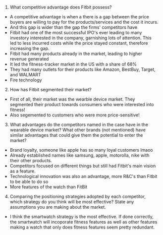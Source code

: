 1. What competitive advantage does Fitbit possess? 

- A competitive advantage is when a there is a gap between the price buyers are willing to pay for the products/services and the cost it incurs.
- And this gap is wider than the gap the firms' competitors have
- Fitbit had one of the most successful IPO's ever leading to many investory interested in the company, garnishing lots of attention. This led to less incurred costs while the price stayed constant, therefore increasing the gap. 
- Fitbit had many products already in the market, leading to higher revenue generated
- It led the fitness-tracker market in the US with a share of 68%
- They had many outlets for their products like Amazon, BestBuy, Target, and WALMART
- Fire technology


 
2. How has Fitbit segmented their market? 
- First of all, their market was the wearble device market. They segmented their product towards consumers who were interested into fitness!
- Also segemented to customers who were more price-sensitive!

 
3. What advantages do the competitors named in the case 
have in the wearable device market? What other brands 
(not mentioned) have similar advantages that could give 
them the potential to enter the market? 
- Brand loyalty, someone like apple has so many loyal customers lmaoo
- Already established names like samsung, apple, motorolla, nike with their other products.
- Competitors focused on different things but still had Fitbit's main vision as a feature.
- Technological innovation was also an advantage, more R&C's than Fitbit to be able to do so
- More features of the watch than FitBit
 
4. Comparing the positioning strategies adopted by each 
competitor, which strategy do you think will be most 
effective? State any assumptions you are making about 
the market.  
- I think the smartwatch strategy is the most effective. If done correctly, the smartwatch will incoporate fitness features as well as other features making a watch that only does fitness features seem pretty redundant.

